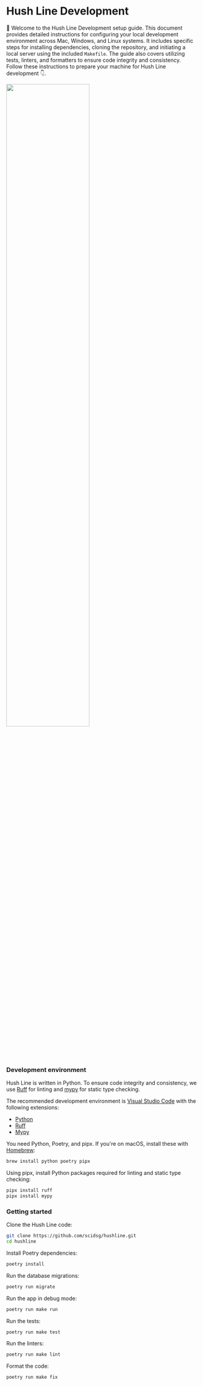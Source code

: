 # Hush Line Development

👋 Welcome to the Hush Line Development setup guide. This document provides detailed instructions for configuring your local development environment across Mac, Windows, and Linux systems. It includes specific steps for installing dependencies, cloning the repository, and initiating a local server using the included `Makefile`. The guide also covers utilizing tests, linters, and formatters to ensure code integrity and consistency. Follow these instructions to prepare your machine for Hush Line development 👇.

<img src="https://github.com/scidsg/hushline/assets/28545431/3108811e-226e-4451-9793-c893da96184c" width="66%">

### Development environment

Hush Line is written in Python. To ensure code integrity and consistency, we use [Ruff](https://docs.astral.sh/ruff/) for linting and [mypy](https://www.mypy-lang.org/) for static type checking.

The recommended development environment is [Visual Studio Code](https://code.visualstudio.com/) with the following extensions:

- [Python](https://marketplace.visualstudio.com/items?itemName=ms-python.python)
- [Ruff](https://marketplace.visualstudio.com/items?itemName=charliermarsh.ruff)
- [Mypy](https://marketplace.visualstudio.com/items?itemName=matangover.mypy)

You need Python, Poetry, and pipx. If you're on macOS, install these with [Homebrew](https://brew.sh/):

```sh
brew install python poetry pipx
```

Using pipx, install Python packages required for linting and static type checking:

```sh
pipx install ruff
pipx install mypy
```

### Getting started

Clone the Hush Line code:

```sh
git clone https://github.com/scidsg/hushline.git
cd hushline
```

Install Poetry dependencies:

```sh
poetry install
```

Run the database migrations:

```sh
poetry run migrate
```

Run the app in debug mode:

```sh
poetry run make run
```

Run the tests:

```sh
poetry run make test
```

Run the linters:

```sh
poetry run make lint
```

Format the code:

```sh
poetry run make fix
```
